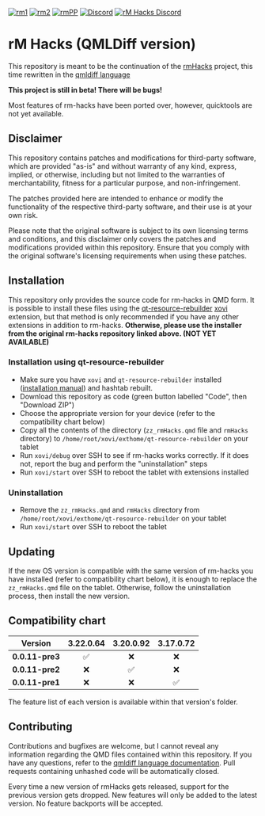 [![rm1](https://img.shields.io/badge/rM1-supported-green)](https://remarkable.com/shop/all/remarkable-1) [![rm2](https://img.shields.io/badge/rM2-supported-green)](https://remarkable.com/shop/all/remarkable-2) [![rmPP](https://img.shields.io/badge/rMPP-supported-green)](https://remarkable.com/shop/all/remarkable-paper-pro) [![Discord](https://img.shields.io/discord/385916768696139794.svg?label=reMarkable&logo=discord&logoColor=ffffff&color=7389D8&labelColor=6A7EC2)](https://discord.gg/ATqQGfu) [![rM Hacks Discord](https://img.shields.io/discord/1153374327123759104.svg?label=rM%20Hacks&logo=discord&logoColor=ffffff&color=ffb759&labelColor=d99c4c)](https://discord.gg/bgVXW2bchN)

# rM Hacks (QMLDiff version)

This repository is meant to be the continuation of the [rmHacks](https://github.com/mb1986/rm-hacks) project, this time rewritten in the [qmldiff language](https://github.com/asivery/qmldiff)

**This project is still in beta! There will be bugs!**

Most features of rm-hacks have been ported over, however, quicktools are not yet available.

## Disclaimer

This repository contains patches and modifications for third-party software,
which are provided "as-is" and without warranty of any kind, express, implied,
or otherwise, including but not limited to the warranties of merchantability,
fitness for a particular purpose, and non-infringement.

The patches provided here are intended to enhance or modify the functionality of
the respective third-party software, and their use is at your own risk.

Please note that the original software is subject to its own licensing terms
and conditions, and this disclaimer only covers the patches and modifications
provided within this repository. Ensure that you comply with the original
software's licensing requirements when using these patches.

## Installation

This repository only provides the source code for rm-hacks in QMD form.
It is possible to install these files using the [qt-resource-rebuilder](https://github.com/asivery/rm-xovi-extensions/tree/master/qt-resource-rebuilder) [xovi](https://github.com/asivery/xovi) extension,
but that method is only recommended if you have any other extensions in addition
to rm-hacks.
**Otherwise, please use the installer from the original rm-hacks repository linked above. (NOT YET AVAILABLE)**

### Installation using qt-resource-rebuilder

- Make sure you have `xovi` and `qt-resource-rebuilder` installed ([installation manual](https://github.com/asivery/rm-xovi-extensions/blob/master/INSTALL.MD)) and hashtab rebuilt.
- Download this repository as code (green button labelled "Code", then "Download ZIP")
- Choose the appropriate version for your device (refer to the compatibility chart below)
- Copy all the contents of the directory (`zz_rmHacks.qmd` file and `rmHacks` directory) to `/home/root/xovi/exthome/qt-resource-rebuilder` on your tablet
- Run `xovi/debug` over SSH to see if rm-hacks works correctly. If it does not, report the bug and perform the "uninstallation" steps 
- Run `xovi/start` over SSH to reboot the tablet with extensions installed

### Uninstallation

- Remove the `zz_rmHacks.qmd` and `rmHacks` directory from `/home/root/xovi/exthome/qt-resource-rebuilder` on your tablet
- Run `xovi/start` over SSH to reboot the tablet

## Updating

If the new OS version is compatible with the same version of rm-hacks you have installed (refer to compatibility chart below), it is enough to replace the `zz_rmHacks.qmd` file on the tablet. Otherwise, follow the uninstallation process, then install the new version.

## Compatibility chart
| Version       |      3.22.0.64    |      3.20.0.92    |      3.17.0.72    |
|  :---:        |       :---:       |       :---:       |       :---:       |
|**0.0.11-pre3**|:white_check_mark: |        :x:        |        :x:        |
|**0.0.11-pre2**|        :x:        |:white_check_mark: |        :x:        |
|**0.0.11-pre1**|        :x:        |        :x:        |:white_check_mark: |

The feature list of each version is available within that version's folder.

## Contributing

Contributions and bugfixes are welcome, but I cannot reveal any information regarding the QMD files contained within this repository.
If you have any questions, refer to the [qmldiff language documentation](https://github.com/asivery/qmldiff).
Pull requests containing unhashed code will be automatically closed.

Every time a new version of rmHacks gets released, support for the previous version gets dropped. New features will only be added to the latest version. No feature backports will be accepted.
